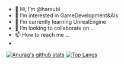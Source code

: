 - 👋 Hi, I’m @hareubi
- 👀 I’m interested in GameDevelopment&AIs
- 🌱 I’m currently learning UnrealEngine
- 💞️ I’m looking to collaborate on ...
- 📫 How to reach me ...
- 
[![Anurag's github stats](https://github-readme-stats.vercel.app/api?username=hareubi&title_color=cccccc&bg_color=000000&text_color=db691d&hide_border=true&show_icons=true&icon_color=b3b3b3&border_radius=5)](https://github.com/anuraghazra/github-readme-stats)
[![Top Langs](https://github-readme-stats.vercel.app/api/top-langs/?username=hareubi&layout=compact&title_color=cccccc&bg_color=000000&text_color=db691d&hide_border=true&show_icons=true&icon_color=404040&border_radius=5)](https://github.com/anuraghazra/github-readme-stats)
